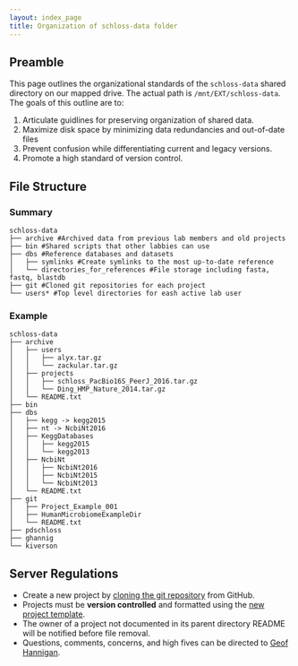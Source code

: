 ```yaml
---
layout: index_page
title: Organization of schloss-data folder
---
```


## Preamble
This page outlines the organizational standards of the `schloss-data` shared directory on our mapped drive. The actual path is `/mnt/EXT/schloss-data`. The goals of this outline are to:

1. Articulate guidlines for preserving organization of shared data.
2. Maximize disk space by minimizing data redundancies and out-of-date files
3. Prevent confusion while differentiating current and legacy versions.
4. Promote a high standard of version control.

## File Structure

### Summary


	schloss-data
	├── archive #Archived data from previous lab members and old projects
	├── bin #Shared scripts that other labbies can use
	├── dbs #Reference databases and datasets
	│   ├── symlinks #Create symlinks to the most up-to-date reference
	│   └── directories_for_references #File storage including fasta, fastq, blastdb
	├── git #Cloned git repositories for each project
	└── users* #Top level directories for eash active lab user


### Example

	schloss-data
	├── archive
	│   ├── users
	│   │   ├── alyx.tar.gz
	│   │   └── zackular.tar.gz
	│   ├── projects
	│   │   ├── schloss_PacBio16S_PeerJ_2016.tar.gz
	│   │   └── Ding_HMP_Nature_2014.tar.gz
	│   └── README.txt
	├── bin
	├── dbs
	│   ├── kegg -> kegg2015
	│   ├── nt -> NcbiNt2016
	│   ├── KeggDatabases
	│   │   ├── kegg2015
	│   │   └── kegg2013
	│   ├── NcbiNt
	│   │   ├── NcbiNt2016
	│   │   ├── NcbiNt2015
	│   │   └── NcbiNt2013
	│   └── README.txt
	├── git
	│   ├── Project_Example_001
	│   ├── HumanMicrobiomeExampleDir
	│   └── README.txt
	├── pdschloss
	├── ghannig
	└── kiverson


## Server Regulations
* Create a new project by [cloning the git repository](https://help.github.com/articles/cloning-a-repository/) from GitHub.
* Projects must be **version controlled** and formatted using the [new project template](https://github.com/schlossLab/new_project).
* The owner of a project not documented in its parent directory README will be notified before file removal.
* Questions, comments, concerns, and high fives can be directed to [Geof Hannigan](ghannig@umich.edu).
